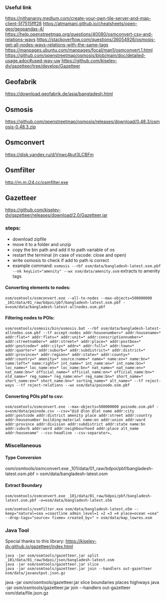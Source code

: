 ### Useful link
https://nithanaroy.medium.com/create-your-own-tile-server-and-map-client-5f7515fff28
https://atmamani.github.io/cheatsheets/open-geo/geopandas-4/
https://help.openstreetmap.org/questions/40080/osmconvert-csv-and-relations-ways
https://stackoverflow.com/questions/36054926/osmosis-get-all-nodes-ways-relations-with-the-same-tags
https://manpages.ubuntu.com/manpages/focal/man1/osmconvert.1.html
https://github.com/openstreetmap/osmosis/blob/main/doc/detailed-usage.adoc#used-way-uw
https://github.com/kiselev-dv/gazetteer/tree/develop/Gazetteer

## Geofabrik
https://download.geofabrik.de/asia/bangladesh.html

## Osmosis
https://github.com/openstreetmap/osmosis/releases/download/0.48.3/osmosis-0.48.3.zip
## Osmconvert
https://disk.yandex.ru/d/Vnwc4kut3LCBFm
## Osmfilter
http://m.m.i24.cc/osmfilter.exe
## Gazetteer
https://github.com/kiselev-dv/gazetteer/releases/download/2.0/Gazetteer.jar

### steps:
- download zipfile
- move it to a folder and unzip
- copy the bin path and add it to path variable of os
- restart the terminal (in case of vscode: close and open)
- write osmosis to check if add to path is correct
- example command: `osmosis --rbf osm/data/bangladesh-latest.osm.pbf --nk keyList="amenity" --wx osm/data/amenity.osm` extracts to amenity tags

#### Converting elements to nodes:
```
osm/osmtools/osmconvert.exe --all-to-nodes --max-objects=500000000 _101/data/01_raw/bdpoi/pbf/bangladesh-latest.osm.pbf -o=osm/data/bangladesh-latest-allnodes.osm.pbf
```
#### Filtering nodes to POIs:
```
osm/osmtools/osmosis/bin/osmosis.bat --rbf osm/data/bangladesh-latest-allnodes.osm.pbf --tf accept-nodes addr:housenumber=* addr:housename=* addr:flat=* addr:flats=* addr:unit=* addr:conscriptionnumber=* addr:streetnumber=* addr:street=* addr:place=* addr:postbox=* addr:postcode=* addr:city=* addr=* addr:full=* addr:town=* addr:quarter=* addr:suburb=* addr:subdistrict=* addr:district=* addr:province=* addr:region=* addr:state=* addr:county=* addr:country=* amenity=* source:name=* name=* name:en=* name:bn=* name:left=* name:right=* int_name=* int_name:en=* int_name:bn=* loc_name=* loc_name:en=* loc_name:bn=* nat_name=* nat_name:en=* nat_name:bn=* official_name=* official_name:en=* official_name:bn=* old_name=* reg_name=* reg_name:en=* reg_name:bn=* short_name=* short_name:en=* short_name:bn=* sorting_name=* alt_name=* --tf reject-ways --tf reject-relations --wx osm/data/poinode.osm.pbf
```
#### Converting POIs pbf to csv:
```
osm/osmtools/osmconvert.exe --max-objects=500000000 poinode.osm.pbf -o=osm/data/poinode.csv --csv="@id @lon @lat name addr:city addr:postcode addr:district amenity place addr:street addr:country addr:housenumber building:material name:en addr:union addr:ward addr:province addr:division addr:subdistrict addr:state name:bn addr:suburb addr:word addr:neighbourhood addr:place alt_name addr:housename" --csv-headline --csv-separator=,
```
### Miscellaneous
#### Type Conversion
osm/osmtools/osmconvert.exe _101/data/01_raw/bdpoi/pbf/bangladesh-latest.osm.pbf > osm/data/bangladesh-latest.osm
#### Extract Boundary
```
osm/osmtools/osmconvert.exe _101/data/01_raw/bdpoi/pbf/bangladesh-latest.osm.pbf -o=osm/data/bangladesh-latest.o5m
```
```
osm/osmtools/osmfilter.exe osm/data/bangladesh-latest.o5m --keep="natural=sea =coastline admin_level=1 =2 =3 =4 place=ocean =sea" --drop-tags="source= fixme= created_by=" > osm/data/map_lowres.osm
```

### Java Tool
Special thanks to this library: https://kiselev-dv.github.io/gazetteer/index.html
```
java -jar osm/osmtools/gazetteer.jar split _101/data/01_raw/bdpoi/json/bangladesh-latest.osm
java -jar osm/osmtools/gazetteer.jar slice
java -jar osm/osmtools/gazetteer.jar join --handlers out-gazetteer osm/data/javaoutput.json.gz
```

java -jar osm/osmtools/gazetteer.jar slice boundaries places highways
java -jar osm/osmtools/gazetteer.jar join --handlers out-gazetteer osm/data/file.json.gz